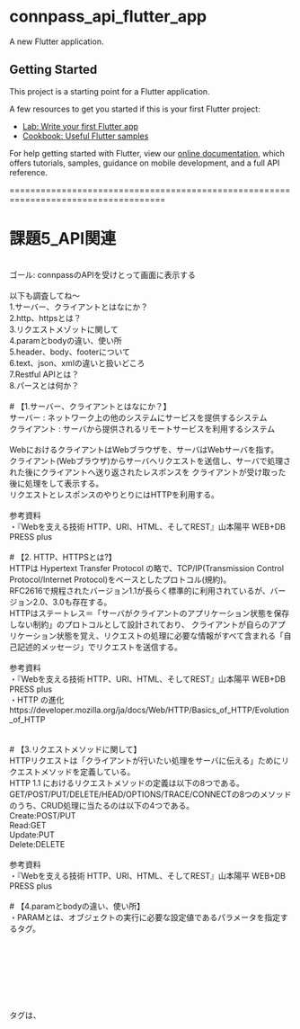 # connpass_api_flutter_app

A new Flutter application.

## Getting Started

This project is a starting point for a Flutter application.

A few resources to get you started if this is your first Flutter project:

- [Lab: Write your first Flutter app](https://flutter.dev/docs/get-started/codelab)
- [Cookbook: Useful Flutter samples](https://flutter.dev/docs/cookbook)

For help getting started with Flutter, view our
[online documentation](https://flutter.dev/docs), which offers tutorials,
samples, guidance on mobile development, and a full API reference.

====================================================================================<br>
# 課題5_API関連<br>
<br>
ゴール: connpassのAPIを受けとって画面に表示する<br>
<br>
以下も調査してね〜<br>
1.サーバー、クライアントとはなにか？<br>
2.http、httpsとは？<br>
3.リクエストメゾットに関して<br>
4.paramとbodyの違い、使い所<br>
5.header、body、footerについて<br>
6.text、json、xmlの違いと扱いどころ<br>
7.Restful APIとは？<br>
8.パースとは何か？<br>
<br>
# 【1.サーバー、クライアントとはなにか？】<br>
サーバー : ネットワーク上の他のシステムにサービスを提供するシステム<br>
クライアント : サーバから提供されるリモートサービスを利用するシステム<br>
<br>
WebにおけるクライアントはWebブラウザを、サーバはWebサーバを指す。<br>
クライアント(Webブラウザ)からサーバへリクエストを送信し、サーバで処理された後にクライアントへ送り返されたレスポンスを
クライアントが受け取った後に処理をして表示する。<br>
リクエストとレスポンスのやりとりにはHTTPを利用する。<br>
<br>
参考資料<br>
・『Webを支える技術 HTTP、URI、HTML、そしてREST』山本陽平 WEB+DB PRESS plus<br>
<br>
# 【2. HTTP、HTTPSとは?】<br>
HTTPは Hypertext Transfer Protocol の略で、TCP/IP(Transmission Control Protocol/Internet Protocol)をベースとしたプロトコル(規約)。<br>
RFC2616で規程されたバージョン1.1が長らく標準的に利用されているが、バージョン2.0、3.0も存在する。<br>
HTTPはステートレス＝「サーバがクライアントのアプリケーション状態を保存しない制約」のプロトコルとして設計されており、
クライアントが自らのアプリケーション状態を覚え、リクエストの処理に必要な情報がすべて含まれる「自己記述的メッセージ」でリクエストを送信する。<br>
<br>
参考資料<br>
・『Webを支える技術 HTTP、URI、HTML、そしてREST』山本陽平 WEB+DB PRESS plus<br>
・HTTP の進化<br>
https://developer.mozilla.org/ja/docs/Web/HTTP/Basics_of_HTTP/Evolution_of_HTTP<br>
<br>
<br>
# 【3.リクエストメソッドに関して】<br>
HTTPリクエストは「クライアントが行いたい処理をサーバに伝える」ためにリクエストメソッドを定義している。<br>
HTTP 1.1 におけるリクエストメソッドの定義は以下の8つである。<br>
GET/POST/PUT/DELETE/HEAD/OPTIONS/TRACE/CONNECTの8つのメソッドのうち、CRUD処理に当たるのは以下の4つである。<br>
Create:POST/PUT<br>
Read:GET<br>
Update:PUT<br>
Delete:DELETE<br>
<br>
参考資料<br>
・『Webを支える技術 HTTP、URI、HTML、そしてREST』山本陽平 WEB+DB PRESS plus<br>
<br>
# 【4.paramとbodyの違い、使い所】<br>
・PARAMとは、オブジェクトの実行に必要な設定値であるパラメータを指定するタグ。<br>
<param>タグは、<object>タグ、または<applet>タグ内で使用する。<br>
パラメータの名前は<name>属性で指定し、<value>属性でその値を指定する。<br>
例<br>
<object data="sample.gif" type="image/gif" width=120 height=240><br>
  <param name="パラメータ名" value="パラメータの値"><br>
  <param name="bgcolor" value="FFF0E0"><br>
  <param name="bgimage" value="sample.gif"><br>
</object><br>
<br>
・BODYとは、文章や画像など、実際にブラウザの画面上に表示される内容を指定するタグ。<br>
<body>タグの中に書かれたテキストや画像などがブラウザの画面上に表示される。<br>
例<br>
<body><br>
    <section><br>
        <h2>このsectionの見出し</h2><br>
        <ul><br>
            <li><a><img src="画像のURL">paramとは</a><li><br>
            <li><a><img src="画像のURL">bodyとは</a><li><br>
        <ul><br>
    </section><br>
</body><br>
<br>
参考資料<br>
・param<br>
https://html-coding.co.jp/annex/dictionary/html/param/#:~:text=%E3%81%A8%E3%81%AF,%E5%80%A4%E3%82%92%E6%8C%87%E5%AE%9A%E3%81%97%E3%81%BE%E3%81%99%E3%80%82 <br>
<br>
・body<br>
https://html-coding.co.jp/annex/dictionary/html/body/<br>
<br>
<br>
# 【5.header、body、footerについて】<br>
HTMLの要素。<br>
HTMLによるWebページ制作において、headerはページ最上部固定の箇所(ヘッダー)、bodyは本文(コンテンツ)を表示する箇所、footerはページ最下部固定の箇所(フッター)を指す。<br>
構成としては以下のようになる。<br>
<html><br>
    <head><br>
        <!-- ここの記述内容はWebブラウザには表示されない。主に読み込むCSSの指定等を行う。--><br>
        <link rel="stylesheet" href="style.css"><br>
    </head><br>
    <header><br>
        <!-- ヘッダー部分をHTMLで記述--><br>
    </header><br>
    <body><br>
        <!--本文(コンテンツ)をHTMLで記述--><br>
    </body><br>
    <footer><br>
        <!--フッター部分をHTMLで記述--><br>
    </footer><br>
</html><br>
<br>
<br>
# 【6.text、json、xmlの違いと扱いどころ】<br>
・text<br>
文字(テキスト)と区切り文字(,)だけで記述されるCSV(Comma-Separated Values)などがある。<br>
使い所:Excelなど。<br>
<br>
記述例<br>
りんご, Apple<br>
バナナ, Banana<br>
いちご, Strawberry<br>
<br>
<br>
・JSON<br>
データをJavaScriptのオブジェクトの形式で記述したもの。<br>
使い所:データを登録し変数として引っ張ってくる場面。プルタブから住所の都道府県を選択する等。<br>
<br>
記述例<br>
{<br>
    "fruits":[<br>
        "fruit":{"name":"すいか", "price":3000},<br>
        "fruit":{"name":"いちご", "price":700}<br>
    ]<br>
}<br>
<br>
<br>
・XML<br>
Extensible Markup Languageの略。<br>
汎用マークアップ言語SGMLの流れを受け継いで、W3Cのワーキンググループで仕様が策定された文書の構造化フォーマット。<br>
タグ(要素)でデータ(コンテント)を囲み、さらにデータを入れ子構造にできる。<br>
使い所:Ajax(Asynchronous JavaScript, XML)による非同期(ページ遷移を必要としない)通信を行う際にJavaScriptと一緒に利用する際に用いられる。<br>
<br>
記述例<br>
<?xml version="1.0" encoding="utf-8"?><br>
<fruits><br>
    <fruit><br>
        <name>すいか</name><br>
        <price>3000</price><br>
    </fruit><br>
    <fruit><br>
        <name>いちご</name><br>
        <price>700</price><br>
    </fruit><br>
</fruits><br>
<br>
<br>
# 【7.Restful APIとは？】<br>
RESTはWebのアーキテクチャスタイル。アーキテクチャスタイルには他にも"MVC(Model-View-Controller)"や"Pipe & Filter"などがある。<br>
アーキテクチャスタイルは「複数のアーキテクチャに共通する性質・様式・作法あるいは流儀」を指す言葉。<br>
RESTは、Web="クライアント／サーバ"のアーキテクチャスタイルから派生したネットワークのアーキテクチャスタイルで、
Web全体のアーキテクチャスタイルでもあり、個別のWebサービスやWeb APIのアーキテクチャスタイルでもある。<br>
RESTは"クライアント／サーバ"、"ステートレスサーバ"、"キャッシュ"、"統一▶インターフェース"、"階層化システム"、
"コードオンデマンド"、"ULCODC$SS"といったアーキテクチャスタイルを使って実現される。<br>
RESTは「Web上のリソース(URI)同士が持つリンクを辿る」ハイパーメディアの基本機能でアプリケーションを実現させる分散型ネットワークシステム。<br>
※URIは Uniform Resource Identifier の略で、「リソースを統一的に識別するID」のこと。Web情に存在するすべてのリソースをユニークに(一意に)示せる。<br>
RESTfulとは「RESTの制約に従っていてRESTらしいこと」を指し、RESTfull API とは「RESTの制約に従っていてRESTらしいAPI」を指す。<br>
<br>
参考資料<br>
・『Webを支える技術 HTTP、URI、HTML、そしてREST』山本陽平 WEB+DB PRESS plus<br>
・0からREST APIについて調べてみた<br>
https://qiita.com/masato44gm/items/dffb8281536ad321fb08#:~:text=RESTful%20API(REST%20API)%E3%81%A8,%E3%81%AB%E5%BE%93%E3%81%A3%E3%81%A6%E7%AD%96%E5%AE%9A%E3%81%95%E3%82%8C%E3%81%9F%E3%82%82%E3%81%AE%E3%80%82 <br>
<br>
<br>
# 【8.パースとは何か？】<br>
一定の書式や文法に従って記述されたデータを解析し、プログラムで扱えるようなデータ構造の集合体に変換する機能・処理のこと。<br>
<br>
参考資料<br>
・パースとは<br>
http://e-words.jp/w/%E3%83%91%E3%83%BC%E3%82%B9.html<br>
<br>